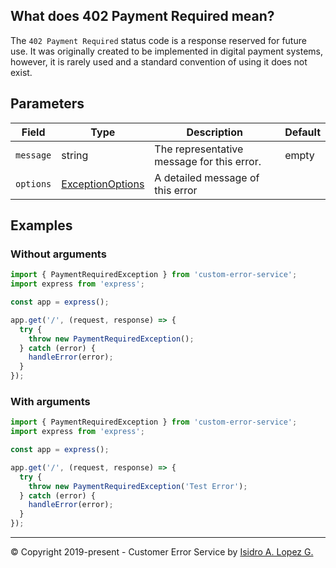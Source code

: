 ## What does 402 Payment Required mean?

The `402 Payment Required` status code is a response reserved for future use. It was originally created to be implemented in digital payment systems, however, it is rarely used and a standard convention of using it does not exist.

## Parameters

| Field     | Type                                                             | Description                                | Default |
|-----------|------------------------------------------------------------------|--------------------------------------------|---------|
| `message` | string                                                           | The representative message for this error. | empty   |
| `options` | [ExceptionOptions](../interfaces/exception-options.interface.md) | A detailed message of this error           |         |

## Examples

### Without arguments

```typescript
import { PaymentRequiredException } from 'custom-error-service';
import express from 'express';

const app = express();

app.get('/', (request, response) => {
  try {
    throw new PaymentRequiredException();
  } catch (error) {
    handleError(error);
  }
});
```

### With arguments

```typescript
import { PaymentRequiredException } from 'custom-error-service';
import express from 'express';

const app = express();

app.get('/', (request, response) => {
  try {
    throw new PaymentRequiredException('Test Error');
  } catch (error) {
    handleError(error);
  }
});
```

---

&copy; Copyright 2019-present - Customer Error Service by [Isidro A. Lopez G.](https://ialopezg.com/)
